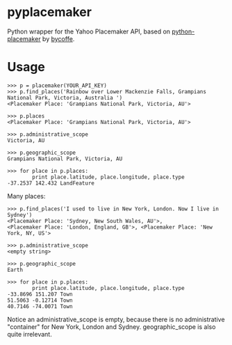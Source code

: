 pyplacemaker
============

Python wrapper for the Yahoo Placemaker API, based on [python-placemaker](https://github.com/bycoffe/python-placemaker) by [bycoffe](https://github.com/bycoffe).

# Usage

	>>> p = placemaker(YOUR_API_KEY)
	>>> p.find_places('Rainbow over Lower Mackenzie Falls, Grampians National Park, Victoria, Australia ')
	<Placemaker Place: 'Grampians National Park, Victoria, AU'>
	
	>>> p.places
	<Placemaker Place: 'Grampians National Park, Victoria, AU'>
	
	>>> p.administrative_scope
	Victoria, AU
	
	>>> p.geographic_scope
	Grampians National Park, Victoria, AU
	
	>>> for place in p.places:
        	print place.latitude, place.longitude, place.type
    -37.2537 142.432 LandFeature

Many places:

	>>> p.find_places('I used to live in New York, London. Now I live in Sydney')
	<Placemaker Place: 'Sydney, New South Wales, AU'>, 
	<Placemaker Place: 'London, England, GB'>, <Placemaker Place: 'New York, NY, US'>
	
	>>> p.administrative_scope
	<empty string>
	
	>>> p.geographic_scope
	Earth
	
	>>> for place in p.places:
        	print place.latitude, place.longitude, place.type
	-33.8696 151.207 Town
	51.5063 -0.12714 Town
	40.7146 -74.0071 Town
	
Notice an administrative_scope is empty, because there is no administrative "container" for New York, London and Sydney.
geographic_scope is also quite irrelevant.
